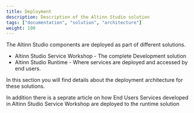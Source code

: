 ```yaml
---
title: Deployment
description: Description of the Altinn Studio solution
tags: ["documentation", "solution", "architecture"]
weight: 100
---
```


The Altinn Studio components are deployed as part of different solutions. 

* Altinn Studio Service Workshop - The complete Development solution
* Altinn Studio Runtime - Where services are deployed and accessed by end users. 

In this section you will find details about the deployment architecture for these solutions. 

In addition there is a seprate article on how End Users Services developed in Altinn Studio Service Workshop
are deployed to the runtime solution







